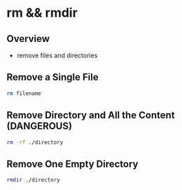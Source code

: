# rm && rmdir

## Overview

* remove files and directories

## Remove a Single File

```bash
rm filename
```

## Remove Directory and All the Content \(DANGEROUS\)

```bash
rm -rf ./directory
```

## Remove One Empty Directory

```bash
rmdir ./directory
```
